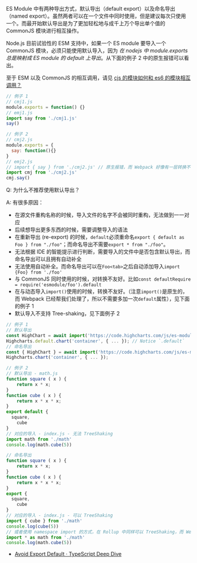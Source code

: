 ES Module 中有两种导出方式，默认导出（default export）以及命名导出（named export）。虽然两者可以在一个文件中同时使用，但是建议每次只使用一个。而最开始默认导出是为了更加轻松地与成千上万个导出单个值的 CommonJS 模块进行相互操作。

Node.js 目前试验性的 ESM 支持中，如果一个 ES module 要导入一个 CommonJS 模块，必须只能使用默认导入，因为 _在 nodejs 中 module.exports 总是映射成 ES module 的 default 上导出_。从下面的例子 2 中的原生报错可以看出。

至于 ESM 以及 CommonJS 的相互调用，请见 [cjs 的模块如何和 es6 的模块相互调用？](https://www.zhihu.com/question/288322186)

```js
// 例子 1
// cmj1.js
module.exports = function() {}
// emj1.js
import say from './cmj1.js'
say()

// 例子 2
// cmj2.js
module.exports = {
  say: function(){}
}
// emj2.js
// import { say } from './cmj2.js' // 原生报错，而 Webpack 好像有一层转换不会报错
import cmj from './cmj2.js'
cmj.say()
```

Q: 为什么不推荐使用默认导出？

A: 有很多原因：
- 在源文件重构名称的时候，导入文件的名字不会被同时重构，无法做到一一对应
- 后续想导出更多东西的时候，需要调整导入的语法
- 在重新导出 (re-export) 的时候，`default`必须重命名`export { default as Foo } from "./foo"`；而命名导出不需要`export * from "./foo"`。
- 无法根据 IDE 的智能提示进行判断，需要导入的文件中是否包含默认导出，而命名导出可以且拥有自动补全
- 无法使用自动补全。而命名导出可以在`Foo<tab>`之后自动添加导入`import {Foo} from './foo'`
- 与 CommonJS 同时使用的时候，对转换不友好。比如`const defaultRequire = require('esmodule/foo').default`
- 在与动态导入`import()`使用的时候，转换不友好。（注意`import()`是原生的，而 Webpack 已经帮我们处理了，所以不需要多加一次`default`属性），见下面的例子 1
- 默认导入不支持 Tree-shaking，见下面例子 2

```js
// 例子 1
// 默认导出
const HighChart = await import('https://code.highcharts.com/js/es-modules/masters/highcharts.src.js');
Highcharts.default.chart('container', { ... }); // Notice `.default`
// 命名导出
const { HighChart } = await import('https://code.highcharts.com/js/es-modules/masters/highcharts.src.js');
Highcharts.chart('container', { ... });
```

```js
// 例子 2
// 默认导出 - math.js
function square ( x ) {
	return x * x;
}
function cube ( x ) {
	return x * x * x;
}
export default {
  square,
	cube
}
// 对应的导入 - index.js - 无法 TreeShaking
import math from './math'
console.log(math.cube(5))

// 命名导出
function square ( x ) {
	return x * x;
}
function cube ( x ) {
	return x * x * x;
}
export {
  square,
	cube
}
// 对应的导入 - index.js - 可以 TreeShaking
import { cube } from './math'
console.log(cube(5))
// 或者使用 namespace import 的方式，在 Rollup 中同样可以 TreeShaking，而 Webpack 需要在 V5 版本才支持
import * as math from './math'
console.log(math.cube(5))
```

* [Avoid Export Default · TypeScript Deep Dive](https://basarat.gitbooks.io/typescript/docs/tips/defaultIsBad.html)
